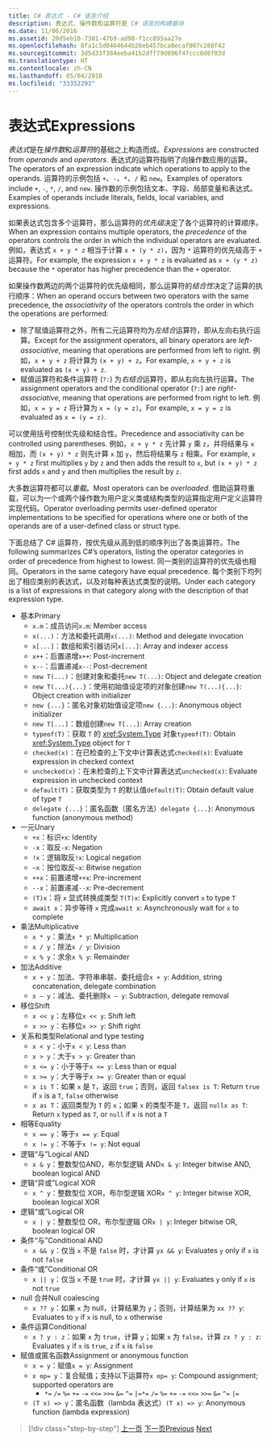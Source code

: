 ```yaml
---
title: C# 表达式 - C# 语言介绍
description: 表达式、操作数和运算符是 C# 语言的构建基块
ms.date: 11/06/2016
ms.assetid: 20d5eb10-7381-47b9-ad90-f1cc895aa27e
ms.openlocfilehash: 8fa1c5d0464644b26eb457bca8ecaf007c288f42
ms.sourcegitcommit: 3d5d33f384eeba41b2dff79d096f47ccc8d8f03d
ms.translationtype: HT
ms.contentlocale: zh-CN
ms.lasthandoff: 05/04/2018
ms.locfileid: "33352293"
---
```

# <a name="expressions"></a><span data-ttu-id="75aa6-103">表达式</span><span class="sxs-lookup"><span data-stu-id="75aa6-103">Expressions</span></span>

<span data-ttu-id="75aa6-104">*表达式*是在*操作数*和*运算符*的基础之上构造而成。</span><span class="sxs-lookup"><span data-stu-id="75aa6-104">*Expressions* are constructed from *operands* and *operators*.</span></span> <span data-ttu-id="75aa6-105">表达式的运算符指明了向操作数应用的运算。</span><span class="sxs-lookup"><span data-stu-id="75aa6-105">The operators of an expression indicate which operations to apply to the operands.</span></span> <span data-ttu-id="75aa6-106">运算符的示例包括 `+`、`-`、`*`、`/` 和 `new`。</span><span class="sxs-lookup"><span data-stu-id="75aa6-106">Examples of operators include `+`, `-`, `*`, `/`, and `new`.</span></span> <span data-ttu-id="75aa6-107">操作数的示例包括文本、字段、局部变量和表达式。</span><span class="sxs-lookup"><span data-stu-id="75aa6-107">Examples of operands include literals, fields, local variables, and expressions.</span></span>

<span data-ttu-id="75aa6-108">如果表达式包含多个运算符，那么运算符的*优先级*决定了各个运算符的计算顺序。</span><span class="sxs-lookup"><span data-stu-id="75aa6-108">When an expression contains multiple operators, the *precedence* of the operators controls the order in which the individual operators are evaluated.</span></span> <span data-ttu-id="75aa6-109">例如，表达式 `x + y * z` 相当于计算 `x + (y * z)`，因为 `*` 运算符的优先级高于 `+` 运算符。</span><span class="sxs-lookup"><span data-stu-id="75aa6-109">For example, the expression `x + y * z` is evaluated as `x + (y * z)` because the `*` operator has higher precedence than the `+` operator.</span></span>

<span data-ttu-id="75aa6-110">如果操作数两边的两个运算符的优先级相同，那么运算符的*结合性*决定了运算的执行顺序：</span><span class="sxs-lookup"><span data-stu-id="75aa6-110">When an operand occurs between two operators with the same precedence, the *associativity* of the operators controls the order in which the operations are performed:</span></span>

*   <span data-ttu-id="75aa6-111">除了赋值运算符之外，所有二元运算符均为*左结合*运算符，即从左向右执行运算。</span><span class="sxs-lookup"><span data-stu-id="75aa6-111">Except for the assignment operators, all binary operators are *left-associative*, meaning that operations are performed from left to right.</span></span> <span data-ttu-id="75aa6-112">例如，`x + y + z` 将计算为 `(x + y) + z`。</span><span class="sxs-lookup"><span data-stu-id="75aa6-112">For example, `x + y + z` is evaluated as `(x + y) + z`.</span></span>
*   <span data-ttu-id="75aa6-113">赋值运算符和条件运算符 (`?:`) 为*右结合*运算符，即从右向左执行运算。</span><span class="sxs-lookup"><span data-stu-id="75aa6-113">The assignment operators and the conditional operator (`?:`) are *right-associative*, meaning that operations are performed from right to left.</span></span> <span data-ttu-id="75aa6-114">例如，`x = y = z` 将计算为 `x = (y = z)`。</span><span class="sxs-lookup"><span data-stu-id="75aa6-114">For example, `x = y = z` is evaluated as `x = (y = z)`.</span></span>

<span data-ttu-id="75aa6-115">可以使用括号控制优先级和结合性。</span><span class="sxs-lookup"><span data-stu-id="75aa6-115">Precedence and associativity can be controlled using parentheses.</span></span> <span data-ttu-id="75aa6-116">例如，`x + y * z` 先计算 `y` 乘 `z`，并将结果与 `x` 相加，而 `(x + y) * z` 则先计算 `x` 加 `y`，然后将结果与 `z` 相乘。</span><span class="sxs-lookup"><span data-stu-id="75aa6-116">For example, `x + y * z` first multiplies `y` by `z` and then adds the result to `x`, but `(x + y) * z` first adds `x` and `y` and then multiplies the result by `z`.</span></span>

<span data-ttu-id="75aa6-117">大多数运算符都可以*重载*。</span><span class="sxs-lookup"><span data-stu-id="75aa6-117">Most operators can be *overloaded*.</span></span> <span data-ttu-id="75aa6-118">借助运算符重载，可以为一个或两个操作数为用户定义类或结构类型的运算指定用户定义运算符实现代码。</span><span class="sxs-lookup"><span data-stu-id="75aa6-118">Operator overloading permits user-defined operator implementations to be specified for operations where one or both of the operands are of a user-defined class or struct type.</span></span>

<span data-ttu-id="75aa6-119">下面总结了 C# 运算符，按优先级从高到低的顺序列出了各类运算符。</span><span class="sxs-lookup"><span data-stu-id="75aa6-119">The following summarizes C#’s operators, listing the operator categories in order of precedence from highest to lowest.</span></span> <span data-ttu-id="75aa6-120">同一类别的运算符的优先级也相同。</span><span class="sxs-lookup"><span data-stu-id="75aa6-120">Operators in the same category have equal precedence.</span></span> <span data-ttu-id="75aa6-121">每个类别下均列出了相应类别的表达式，以及对每种表达式类型的说明。</span><span class="sxs-lookup"><span data-stu-id="75aa6-121">Under each category is a list of expressions in that category along with the description of that expression type.</span></span>

* <span data-ttu-id="75aa6-122">基本</span><span class="sxs-lookup"><span data-stu-id="75aa6-122">Primary</span></span>
    - <span data-ttu-id="75aa6-123">`x.m`：成员访问</span><span class="sxs-lookup"><span data-stu-id="75aa6-123">`x.m`: Member access</span></span>
    - <span data-ttu-id="75aa6-124">`x(...)`：方法和委托调用</span><span class="sxs-lookup"><span data-stu-id="75aa6-124">`x(...)`: Method and delegate invocation</span></span>
    - <span data-ttu-id="75aa6-125">`x[...]`：数组和索引器访问</span><span class="sxs-lookup"><span data-stu-id="75aa6-125">`x[...]`: Array and indexer access</span></span>
    - <span data-ttu-id="75aa6-126">`x++`：后置递增</span><span class="sxs-lookup"><span data-stu-id="75aa6-126">`x++`: Post-increment</span></span>
    - <span data-ttu-id="75aa6-127">`x--`：后置递减</span><span class="sxs-lookup"><span data-stu-id="75aa6-127">`x--`: Post-decrement</span></span>
    - <span data-ttu-id="75aa6-128">`new T(...)`：创建对象和委托</span><span class="sxs-lookup"><span data-stu-id="75aa6-128">`new T(...)`: Object and delegate creation</span></span>
    - <span data-ttu-id="75aa6-129">`new T(...){...}`：使用初始值设定项的对象创建</span><span class="sxs-lookup"><span data-stu-id="75aa6-129">`new T(...){...}`: Object creation with initializer</span></span>
    - <span data-ttu-id="75aa6-130">`new {...}`：匿名对象初始值设定项</span><span class="sxs-lookup"><span data-stu-id="75aa6-130">`new {...}`:  Anonymous object initializer</span></span>
    - <span data-ttu-id="75aa6-131">`new T[...]`：数组创建</span><span class="sxs-lookup"><span data-stu-id="75aa6-131">`new T[...]`: Array creation</span></span>
    - <span data-ttu-id="75aa6-132">`typeof(T)`：获取 `T` 的 <xref:System.Type> 对象</span><span class="sxs-lookup"><span data-stu-id="75aa6-132">`typeof(T)`: Obtain <xref:System.Type> object for `T`</span></span>
    - <span data-ttu-id="75aa6-133">`checked(x)`：在已检查的上下文中计算表达式</span><span class="sxs-lookup"><span data-stu-id="75aa6-133">`checked(x)`: Evaluate expression in checked context</span></span>
    - <span data-ttu-id="75aa6-134">`unchecked(x)`：在未检查的上下文中计算表达式</span><span class="sxs-lookup"><span data-stu-id="75aa6-134">`unchecked(x)`: Evaluate expression in unchecked context</span></span>
    - <span data-ttu-id="75aa6-135">`default(T)`：获取类型为 `T` 的默认值</span><span class="sxs-lookup"><span data-stu-id="75aa6-135">`default(T)`: Obtain default value of type `T`</span></span>
    - <span data-ttu-id="75aa6-136">`delegate {...}`：匿名函数（匿名方法）</span><span class="sxs-lookup"><span data-stu-id="75aa6-136">`delegate {...}`: Anonymous function (anonymous method)</span></span>
* <span data-ttu-id="75aa6-137">一元</span><span class="sxs-lookup"><span data-stu-id="75aa6-137">Unary</span></span>
    - <span data-ttu-id="75aa6-138">`+x`：标识</span><span class="sxs-lookup"><span data-stu-id="75aa6-138">`+x`: Identity</span></span>
    - <span data-ttu-id="75aa6-139">`-x`：取反</span><span class="sxs-lookup"><span data-stu-id="75aa6-139">`-x`: Negation</span></span>
    - <span data-ttu-id="75aa6-140">`!x`：逻辑取反</span><span class="sxs-lookup"><span data-stu-id="75aa6-140">`!x`: Logical negation</span></span>
    - <span data-ttu-id="75aa6-141">`~x`：按位取反</span><span class="sxs-lookup"><span data-stu-id="75aa6-141">`~x`: Bitwise negation</span></span>
    - <span data-ttu-id="75aa6-142">`++x`：前置递增</span><span class="sxs-lookup"><span data-stu-id="75aa6-142">`++x`: Pre-increment</span></span>
    - <span data-ttu-id="75aa6-143">`--x`：前置递减</span><span class="sxs-lookup"><span data-stu-id="75aa6-143">`--x`: Pre-decrement</span></span>
    - <span data-ttu-id="75aa6-144">`(T)x`：将 `x` 显式转换成类型 `T`</span><span class="sxs-lookup"><span data-stu-id="75aa6-144">`(T)x`: Explicitly convert `x` to type `T`</span></span>
    - <span data-ttu-id="75aa6-145">`await x`：异步等待 `x` 完成</span><span class="sxs-lookup"><span data-stu-id="75aa6-145">`await x`: Asynchronously wait for `x` to complete</span></span>
* <span data-ttu-id="75aa6-146">乘法</span><span class="sxs-lookup"><span data-stu-id="75aa6-146">Multiplicative</span></span>
    - <span data-ttu-id="75aa6-147">`x * y`：乘法</span><span class="sxs-lookup"><span data-stu-id="75aa6-147">`x * y`: Multiplication</span></span>
    - <span data-ttu-id="75aa6-148">`x / y`：除法</span><span class="sxs-lookup"><span data-stu-id="75aa6-148">`x / y`: Division</span></span>
    - <span data-ttu-id="75aa6-149">`x % y`：求余</span><span class="sxs-lookup"><span data-stu-id="75aa6-149">`x % y`: Remainder</span></span>
* <span data-ttu-id="75aa6-150">加法</span><span class="sxs-lookup"><span data-stu-id="75aa6-150">Additive</span></span>
    - <span data-ttu-id="75aa6-151">`x + y`：加法、字符串串联、委托组合</span><span class="sxs-lookup"><span data-stu-id="75aa6-151">`x + y`: Addition, string concatenation, delegate combination</span></span>
    - <span data-ttu-id="75aa6-152">`x – y`：减法、委托删除</span><span class="sxs-lookup"><span data-stu-id="75aa6-152">`x – y`: Subtraction, delegate removal</span></span>
* <span data-ttu-id="75aa6-153">移位</span><span class="sxs-lookup"><span data-stu-id="75aa6-153">Shift</span></span>
    - <span data-ttu-id="75aa6-154">`x << y`：左移位</span><span class="sxs-lookup"><span data-stu-id="75aa6-154">`x << y`: Shift left</span></span>
    - <span data-ttu-id="75aa6-155">`x >> y`：右移位</span><span class="sxs-lookup"><span data-stu-id="75aa6-155">`x >> y`: Shift right</span></span>
* <span data-ttu-id="75aa6-156">关系和类型</span><span class="sxs-lookup"><span data-stu-id="75aa6-156">Relational and type testing</span></span>
    - <span data-ttu-id="75aa6-157">`x < y`：小于</span><span class="sxs-lookup"><span data-stu-id="75aa6-157">`x < y`: Less than</span></span>
    - <span data-ttu-id="75aa6-158">`x > y`：大于</span><span class="sxs-lookup"><span data-stu-id="75aa6-158">`x > y`: Greater than</span></span>
    - <span data-ttu-id="75aa6-159">`x <= y`：小于等于</span><span class="sxs-lookup"><span data-stu-id="75aa6-159">`x <= y`: Less than or equal</span></span>
    - <span data-ttu-id="75aa6-160">`x >= y`：大于等于</span><span class="sxs-lookup"><span data-stu-id="75aa6-160">`x >= y`: Greater than or equal</span></span>
    - <span data-ttu-id="75aa6-161">`x is T`：如果 `x` 是 `T`，返回 `true`；否则，返回 `false`</span><span class="sxs-lookup"><span data-stu-id="75aa6-161">`x is T`: Return `true` if `x` is a `T`, `false` otherwise</span></span>
    - <span data-ttu-id="75aa6-162">`x as T`：返回类型为 `T` 的 `x`；如果 `x` 的类型不是 `T`，返回 `null`</span><span class="sxs-lookup"><span data-stu-id="75aa6-162">`x as T`: Return `x` typed as `T`, or `null` if `x` is not a `T`</span></span>
* <span data-ttu-id="75aa6-163">相等</span><span class="sxs-lookup"><span data-stu-id="75aa6-163">Equality</span></span>
    - <span data-ttu-id="75aa6-164">`x == y`：等于</span><span class="sxs-lookup"><span data-stu-id="75aa6-164">`x == y`: Equal</span></span>
    - <span data-ttu-id="75aa6-165">`x != y`：不等于</span><span class="sxs-lookup"><span data-stu-id="75aa6-165">`x != y`: Not equal</span></span>
* <span data-ttu-id="75aa6-166">逻辑“与”</span><span class="sxs-lookup"><span data-stu-id="75aa6-166">Logical AND</span></span>
    - <span data-ttu-id="75aa6-167">`x & y`：整数型位AND，布尔型逻辑 AND</span><span class="sxs-lookup"><span data-stu-id="75aa6-167">`x & y`: Integer bitwise AND, boolean logical AND</span></span>
* <span data-ttu-id="75aa6-168">逻辑“异或”</span><span class="sxs-lookup"><span data-stu-id="75aa6-168">Logical XOR</span></span>
    - <span data-ttu-id="75aa6-169">`x ^ y`：整数型位 XOR，布尔型逻辑 XOR</span><span class="sxs-lookup"><span data-stu-id="75aa6-169">`x ^ y`: Integer bitwise XOR, boolean logical XOR</span></span>
* <span data-ttu-id="75aa6-170">逻辑“或”</span><span class="sxs-lookup"><span data-stu-id="75aa6-170">Logical OR</span></span>
    - <span data-ttu-id="75aa6-171">`x | y`：整数型位 OR，布尔型逻辑 OR</span><span class="sxs-lookup"><span data-stu-id="75aa6-171">`x | y`: Integer bitwise OR, boolean logical OR</span></span>
* <span data-ttu-id="75aa6-172">条件“与”</span><span class="sxs-lookup"><span data-stu-id="75aa6-172">Conditional AND</span></span>
    - <span data-ttu-id="75aa6-173">`x && y`：仅当 `x` 不是 `false` 时，才计算 `y`</span><span class="sxs-lookup"><span data-stu-id="75aa6-173">`x && y`: Evaluates `y` only if `x` is not `false`</span></span>
* <span data-ttu-id="75aa6-174">条件“或”</span><span class="sxs-lookup"><span data-stu-id="75aa6-174">Conditional OR</span></span>
    - <span data-ttu-id="75aa6-175">`x || y`：仅当 `x` 不是 `true` 时，才计算 `y`</span><span class="sxs-lookup"><span data-stu-id="75aa6-175">`x || y`: Evaluates `y` only if `x` is not `true`</span></span>
* <span data-ttu-id="75aa6-176">null 合并</span><span class="sxs-lookup"><span data-stu-id="75aa6-176">Null coalescing</span></span>
    - <span data-ttu-id="75aa6-177">`x ?? y`：如果 `x` 为 null，计算结果为 `y`；否则，计算结果为 `x`</span><span class="sxs-lookup"><span data-stu-id="75aa6-177">`x ?? y`: Evaluates to `y` if `x` is null, to `x` otherwise</span></span>
* <span data-ttu-id="75aa6-178">条件运算</span><span class="sxs-lookup"><span data-stu-id="75aa6-178">Conditional</span></span>
    - <span data-ttu-id="75aa6-179">`x ? y : z`：如果 `x` 为 `true`，计算 `y`；如果 `x` 为 `false`，计算 `z`</span><span class="sxs-lookup"><span data-stu-id="75aa6-179">`x ? y : z`: Evaluates `y` if `x` is `true`, `z` if `x` is `false`</span></span>
* <span data-ttu-id="75aa6-180">赋值或匿名函数</span><span class="sxs-lookup"><span data-stu-id="75aa6-180">Assignment or anonymous function</span></span>
    - <span data-ttu-id="75aa6-181">`x = y`：赋值</span><span class="sxs-lookup"><span data-stu-id="75aa6-181">`x = y`: Assignment</span></span>
    - <span data-ttu-id="75aa6-182">`x op= y`：复合赋值；支持以下运算符</span><span class="sxs-lookup"><span data-stu-id="75aa6-182">`x op= y`: Compound assignment; supported operators are</span></span>
        - <span data-ttu-id="75aa6-183">`*=`   `/=`   `%=`   `+=`   `-=`   `<<=`   `>>=`   `&=`  `^=`  `|=`</span><span class="sxs-lookup"><span data-stu-id="75aa6-183">`*=`   `/=`   `%=`   `+=`   `-=`   `<<=`   `>>=`   `&=`  `^=`  `|=`</span></span>
    - <span data-ttu-id="75aa6-184">`(T x) => y`：匿名函数（lambda 表达式）</span><span class="sxs-lookup"><span data-stu-id="75aa6-184">`(T x) => y`: Anonymous function (lambda expression)</span></span>

>[!div class="step-by-step"]
<span data-ttu-id="75aa6-185">[上一页](types-and-variables.md)
[下一页](statements.md)</span><span class="sxs-lookup"><span data-stu-id="75aa6-185">[Previous](types-and-variables.md)
[Next](statements.md)</span></span>

